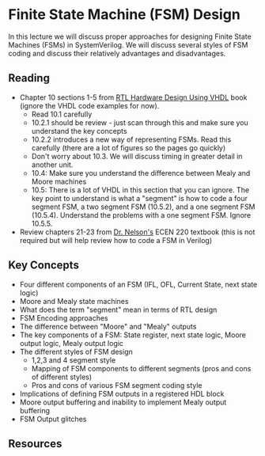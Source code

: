 # Finite State Machine (FSM) Design

In this lecture we will discuss proper approaches for designing Finite State Machines (FSMs) in SystemVerilog.
We will discuss several styles of FSM coding and discuss their relatively advantages and disadvantages.

## Reading
  * Chapter 10 sections 1-5 from [RTL Hardware Design Using VHDL](http://search.lib.byu.edu/byu/record/sfx.3578786?holding=i9vahb2m4z7qvbf3) book (ignore the VHDL code examples for now). 
    * Read 10.1 carefully
    * 10.2.1 should be review - just scan through this and make sure you understand the key concepts
    * 10.2.2 introduces a new way of representing FSMs. Read this carefully (there are a lot of figures so the pages go quickly)
    * Don't worry about 10.3. We will discuss timing in greater detail in another unit.
    * 10.4: Make sure you understand the difference between Mealy and Moore machines
    * 10.5: There is a lot of VHDL in this section that you can ignore. The key point to understand is what a "segment" is how to code a four segment FSM, a two segment FSM (10.5.2), and a one segment FSM (10.5.4). Understand the problems with a one segment FSM. Ignore 10.5.5.
  * Review chapters 21-23 from [Dr. Nelson's](https://www.amazon.com/Designing-Digital-Systems-SystemVerilog-v2-1-ebook/dp/B091BBVG4C/ref=sr_1_1?crid=3TUDSUSI1BURK&keywords=Designing+Digital+Systems+With+SystemVerilog+%28v2.1%29&qid=1662573889&s=digital-text&sprefix=designing+digital+systems+with+systemverilog+v2.1+%2Cdigital-text%2C89&sr=1-1) ECEN 220 textbook (this is not required but will help review how to code a FSM in Verilog)

## Key Concepts
  * Four different components of an FSM (IFL, OFL, Current State, next state logic)
  * Moore and Mealy state machines
  * What does the term "segment" mean in terms of RTL design
  * FSM Encoding approaches
  * The difference between "Moore" and "Mealy" outputs
  * The key components of a FSM: State register, next state logic, Moore output logic, Mealy output logic
  * The different styles of FSM design
    * 1,2,3 and 4 segment style
    * Mapping of FSM components to different segments (pros and cons of different styles)
    * Pros and cons of various FSM segment coding style
  * Implications of defining FSM outputs in a registered HDL block
  * Moore output buffering and inability to implement Mealy output buffering
  * FSM Output glitches


## Resources


